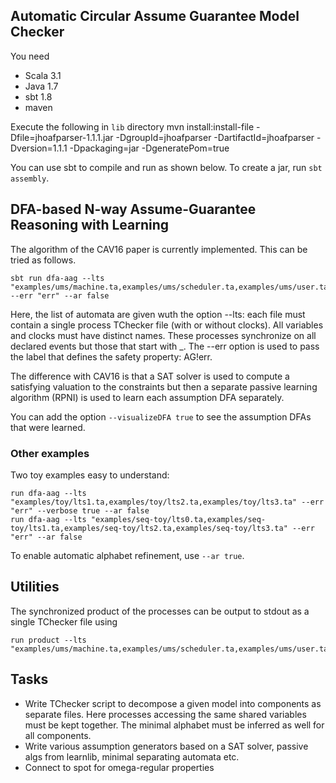 ## Automatic Circular Assume Guarantee Model Checker
You need 
- Scala 3.1
- Java 1.7
- sbt 1.8
- maven

Execute the following in `lib` directory
mvn install:install-file -Dfile=jhoafparser-1.1.1.jar -DgroupId=jhoafparser -DartifactId=jhoafparser -Dversion=1.1.1 -Dpackaging=jar -DgeneratePom=true


You can use sbt to compile and run as shown below. To create a jar, run `sbt assembly`.

## DFA-based N-way Assume-Guarantee Reasoning with Learning
The algorithm of the CAV16 paper is currently implemented. This can be tried as follows.

    sbt run dfa-aag --lts "examples/ums/machine.ta,examples/ums/scheduler.ta,examples/ums/user.ta" --err "err" --ar false

Here, the list of automata are given wuth the option --lts: each file must contain a single process TChecker file (with or without clocks).
All variables and clocks must have distinct names. These processes synchronize on all declared events but those that start with _.
The --err option is used to pass the label that defines the safety property: AG!err.

The difference with CAV16 is that a SAT solver is used to compute a satisfying valuation to the constraints but then a separate passive learning algorithm (RPNI) is used to learn each assumption DFA separately.

You can add the option `--visualizeDFA true` to see the assumption DFAs that were learned.
### Other examples
Two toy examples easy to understand:

    run dfa-aag --lts "examples/toy/lts1.ta,examples/toy/lts2.ta,examples/toy/lts3.ta" --err "err" --verbose true --ar false
    run dfa-aag --lts "examples/seq-toy/lts0.ta,examples/seq-toy/lts1.ta,examples/seq-toy/lts2.ta,examples/seq-toy/lts3.ta" --err "err" --ar false

To enable automatic alphabet refinement, use `--ar true`.

## Utilities
The synchronized product of the processes can be output to stdout as a single TChecker file using

    run product --lts "examples/ums/machine.ta,examples/ums/scheduler.ta,examples/ums/user.ta"

## Tasks
- Write TChecker script to decompose a given model into components as separate files. Here processes accessing the same shared variables must be kept together. The minimal alphabet must be inferred as well for all components.
- Write various assumption generators based on a SAT solver, passive algs from learnlib, minimal separating automata etc.
- Connect to spot for omega-regular properties

